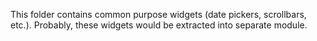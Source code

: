 This folder contains common purpose widgets (date pickers, scrollbars, etc.). 
Probably, these widgets would be extracted into separate module. 
